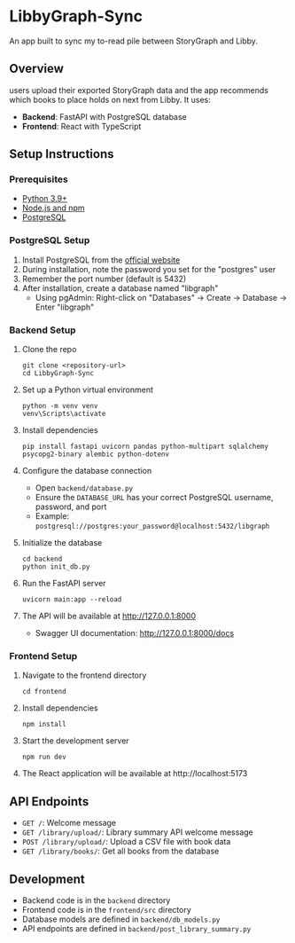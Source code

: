 # LibbyGraph-Sync

An app built to sync my to-read pile between StoryGraph and Libby.

## Overview

users upload their exported StoryGraph data and the app recommends which books to place holds on next from Libby. It uses:

- **Backend**: FastAPI with PostgreSQL database
- **Frontend**: React with TypeScript

## Setup Instructions

### Prerequisites

- [Python 3.9+](https://www.python.org/downloads/)
- [Node.js and npm](https://nodejs.org/)
- [PostgreSQL](https://www.postgresql.org/download/)

### PostgreSQL Setup

1. Install PostgreSQL from the [official website](https://www.postgresql.org/download/windows/)
2. During installation, note the password you set for the "postgres" user
3. Remember the port number (default is 5432)
4. After installation, create a database named "libgraph"
   - Using pgAdmin: Right-click on "Databases" → Create → Database → Enter "libgraph"

### Backend Setup

1. Clone the repo
   ```
   git clone <repository-url>
   cd LibbyGraph-Sync
   ```

2. Set up a Python virtual environment
   ```
   python -m venv venv
   venv\Scripts\activate
   ```

3. Install dependencies
   ```
   pip install fastapi uvicorn pandas python-multipart sqlalchemy psycopg2-binary alembic python-dotenv
   ```

4. Configure the database connection
   - Open `backend/database.py`
   - Ensure the `DATABASE_URL` has your correct PostgreSQL username, password, and port
   - Example: `postgresql://postgres:your_password@localhost:5432/libgraph`

5. Initialize the database
   ```
   cd backend
   python init_db.py
   ```

6. Run the FastAPI server
   ```
   uvicorn main:app --reload
   ```

7. The API will be available at http://127.0.0.1:8000
   - Swagger UI documentation: http://127.0.0.1:8000/docs

### Frontend Setup

1. Navigate to the frontend directory
   ```
   cd frontend
   ```

2. Install dependencies
   ```
   npm install
   ```

3. Start the development server
   ```
   npm run dev
   ```

4. The React application will be available at http://localhost:5173

## API Endpoints

- `GET /`: Welcome message
- `GET /library/upload/`: Library summary API welcome message
- `POST /library/upload/`: Upload a CSV file with book data
- `GET /library/books/`: Get all books from the database

## Development

- Backend code is in the `backend` directory
- Frontend code is in the `frontend/src` directory
- Database models are defined in `backend/db_models.py`
- API endpoints are defined in `backend/post_library_summary.py`